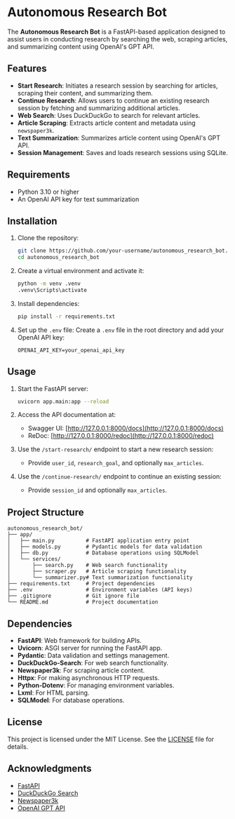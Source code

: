 
# Autonomous Research Bot

The **Autonomous Research Bot** is a FastAPI-based application designed to assist users in conducting research by searching the web, scraping articles, and summarizing content using OpenAI's GPT API.

## Features

- **Start Research**: Initiates a research session by searching for articles, scraping their content, and summarizing them.
- **Continue Research**: Allows users to continue an existing research session by fetching and summarizing additional articles.
- **Web Search**: Uses DuckDuckGo to search for relevant articles.
- **Article Scraping**: Extracts article content and metadata using `newspaper3k`.
- **Text Summarization**: Summarizes article content using OpenAI's GPT API.
- **Session Management**: Saves and loads research sessions using SQLite.

## Requirements

- Python 3.10 or higher
- An OpenAI API key for text summarization

## Installation

1. Clone the repository:
   ```bash
   git clone https://github.com/your-username/autonomous_research_bot.git
   cd autonomous_research_bot
   ```

2. Create a virtual environment and activate it:
   ```bash
   python -m venv .venv
   .venv\Scripts\activate
   ```

3. Install dependencies:
   ```bash
   pip install -r requirements.txt
   ```

4. Set up the `.env` file:
   Create a `.env` file in the root directory and add your OpenAI API key:
   ```
   OPENAI_API_KEY=your_openai_api_key
   ```

## Usage

1. Start the FastAPI server:
   ```bash
   uvicorn app.main:app --reload
   ```

2. Access the API documentation at:
   - Swagger UI: [http://127.0.0.1:8000/docs](http://127.0.0.1:8000/docs)
   - ReDoc: [http://127.0.0.1:8000/redoc](http://127.0.0.1:8000/redoc)

3. Use the `/start-research/` endpoint to start a new research session:
   - Provide `user_id`, `research_goal`, and optionally `max_articles`.

4. Use the `/continue-research/` endpoint to continue an existing session:
   - Provide `session_id` and optionally `max_articles`.

## Project Structure

```
autonomous_research_bot/
├── app/
│   ├── main.py          # FastAPI application entry point
│   ├── models.py        # Pydantic models for data validation
│   ├── db.py            # Database operations using SQLModel
│   └── services/
│       ├── search.py    # Web search functionality
│       ├── scraper.py   # Article scraping functionality
│       └── summarizer.py# Text summarization functionality
├── requirements.txt     # Project dependencies
├── .env                 # Environment variables (API keys)
├── .gitignore           # Git ignore file
└── README.md            # Project documentation
```

## Dependencies

- **FastAPI**: Web framework for building APIs.
- **Uvicorn**: ASGI server for running the FastAPI app.
- **Pydantic**: Data validation and settings management.
- **DuckDuckGo-Search**: For web search functionality.
- **Newspaper3k**: For scraping article content.
- **Httpx**: For making asynchronous HTTP requests.
- **Python-Dotenv**: For managing environment variables.
- **Lxml**: For HTML parsing.
- **SQLModel**: For database operations.

## License

This project is licensed under the MIT License. See the [LICENSE](LICENSE) file for details.

## Acknowledgments

- [FastAPI](https://fastapi.tiangolo.com/)
- [DuckDuckGo Search](https://pypi.org/project/duckduckgo-search/)
- [Newspaper3k](https://newspaper.readthedocs.io/)
- [OpenAI GPT API](https://platform.openai.com/docs/)
